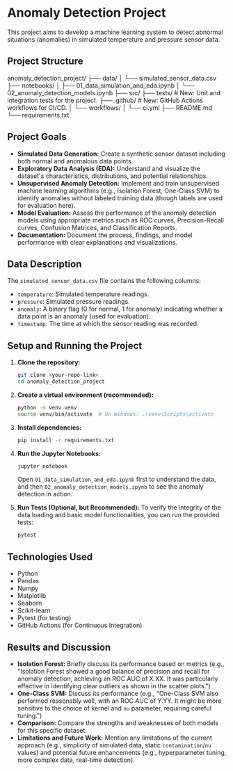 # Anomaly Detection Project

This project aims to develop a machine learning system to detect abnormal situations (anomalies) in simulated temperature and pressure sensor data.

## Project Structure
anomaly_detection_project/
├── data/
│   └── simulated_sensor_data.csv
├── notebooks/
│   ├── 01_data_simulation_and_eda.ipynb
│   └── 02_anomaly_detection_models.ipynb
├── src/
├── tests/             # New: Unit and integration tests for the project.
├── .github/           # New: GitHub Actions workflows for CI/CD.
│   └── workflows/
│       └── ci.yml
├── README.md
└── requirements.txt

## Project Goals

* **Simulated Data Generation:** Create a synthetic sensor dataset including both normal and anomalous data points.
* **Exploratory Data Analysis (EDA):** Understand and visualize the dataset's characteristics, distributions, and potential relationships.
* **Unsupervised Anomaly Detection:** Implement and train unsupervised machine learning algorithms (e.g., Isolation Forest, One-Class SVM) to identify anomalies without labeled training data (though labels are used for evaluation here).
* **Model Evaluation:** Assess the performance of the anomaly detection models using appropriate metrics such as ROC curves, Precision-Recall curves, Confusion Matrices, and Classification Reports.
* **Documentation:** Document the process, findings, and model performance with clear explanations and visualizations.

## Data Description

The `simulated_sensor_data.csv` file contains the following columns:

* `temperature`: Simulated temperature readings.
* `pressure`: Simulated pressure readings.
* `anomaly`: A binary flag (0 for normal, 1 for anomaly) indicating whether a data point is an anomaly (used for evaluation).
* `timestamp`: The time at which the sensor reading was recorded.

## Setup and Running the Project

1.  **Clone the repository:**
    ```bash
    git clone <your-repo-link>
    cd anomaly_detection_project
    ```

2.  **Create a virtual environment (recommended):**
    ```bash
    python -m venv venv
    source venv/bin/activate  # On Windows: .\venv\Scripts\activate
    ```

3.  **Install dependencies:**
    ```bash
    pip install -r requirements.txt
    ```

4.  **Run the Jupyter Notebooks:**
    ```bash
    jupyter notebook
    ```
    Open `01_data_simulation_and_eda.ipynb` first to understand the data, and then `02_anomaly_detection_models.ipynb` to see the anomaly detection in action.

5.  **Run Tests (Optional, but Recommended):**
    To verify the integrity of the data loading and basic model functionalities, you can run the provided tests:
    ```bash
    pytest
    ```

## Technologies Used

* Python
* Pandas
* Numpy
* Matplotlib
* Seaborn
* Scikit-learn
* Pytest (for testing)
* GitHub Actions (for Continuous Integration)

## Results and Discussion

* **Isolation Forest:** Briefly discuss its performance based on metrics (e.g., "Isolation Forest showed a good balance of precision and recall for anomaly detection, achieving an ROC AUC of X.XX. It was particularly effective in identifying clear outliers as shown in the scatter plots.")
* **One-Class SVM:** Discuss its performance (e.g., "One-Class SVM also performed reasonably well, with an ROC AUC of Y.YY. It might be more sensitive to the choice of kernel and `nu` parameter, requiring careful tuning.")
* **Comparison:** Compare the strengths and weaknesses of both models for this specific dataset.
* **Limitations and Future Work:** Mention any limitations of the current approach (e.g., simplicity of simulated data, static `contamination`/`nu` values) and potential future enhancements (e.g., hyperparameter tuning, more complex data, real-time detection).
